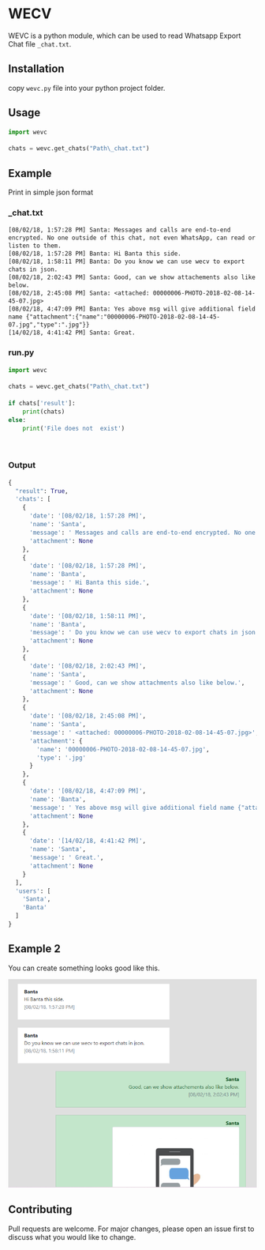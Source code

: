 # WECV

WEVC is a python module, which can be used to read Whatsapp Export Chat file `_chat.txt`.

## Installation

copy `wevc.py` file into your python project folder.

## Usage

```python
import wevc

chats = wevc.get_chats("Path\_chat.txt")

```

## Example
Print in simple json format

### _chat.txt
```text
[08/02/18, 1:57:28 PM] Santa: ‎Messages and calls are end-to-end encrypted. No one outside of this chat, not even WhatsApp, can read or listen to them.
[08/02/18, 1:57:28 PM] Banta: Hi Banta this side.
[08/02/18, 1:58:11 PM] Banta: Do you know we can use wecv to export chats in json.
[08/02/18, 2:02:43 PM] Santa: Good, can we show attachements also like below.
‎[08/02/18, 2:45:08 PM] Santa: ‎<attached: 00000006-PHOTO-2018-02-08-14-45-07.jpg>
[08/02/18, 4:47:09 PM] Banta: Yes above msg will give additional field name {"attachment":{"name":"00000006-PHOTO-2018-02-08-14-45-07.jpg","type":".jpg"}}
[14/02/18, 4:41:42 PM] Santa: Great.

```

### run.py
```python
import wevc

chats = wevc.get_chats("Path\_chat.txt")

if chats['result']:
    print(chats)
else:
    print('File does not  exist')

    
```

### Output
```python
{
  "result": True,
  'chats': [
    {
      'date': '[08/02/18, 1:57:28 PM]',
      'name': 'Santa',
      'message': ' Messages and calls are end-to-end encrypted. No one outside of this chat, not even WhatsApp, can read or listen to them.',
      'attachment': None
    },
    {
      'date': '[08/02/18, 1:57:28 PM]',
      'name': 'Banta',
      'message': ' Hi Banta this side.',
      'attachment': None
    },
    {
      'date': '[08/02/18, 1:58:11 PM]',
      'name': 'Banta',
      'message': ' Do you know we can use wecv to export chats in json.',
      'attachment': None
    },
    {
      'date': '[08/02/18, 2:02:43 PM]',
      'name': 'Santa',
      'message': ' Good, can we show attachments also like below.',
      'attachment': None
    },
    {
      'date': '[08/02/18, 2:45:08 PM]',
      'name': 'Santa',
      'message': ' <attached: 00000006-PHOTO-2018-02-08-14-45-07.jpg>',
      'attachment': {
        'name': '00000006-PHOTO-2018-02-08-14-45-07.jpg',
        'type': '.jpg'
      }
    },
    {
      'date': '[08/02/18, 4:47:09 PM]',
      'name': 'Banta',
      'message': ' Yes above msg will give additional field name {"attachment":{"name":"00000006-PHOTO-2018-02-08-14-45-07.jpg","type":".jpg"}}',
      'attachment': None
    },
    {
      'date': '[14/02/18, 4:41:42 PM]',
      'name': 'Santa',
      'message': ' Great.',
      'attachment': None
    }
  ],
  'users': [
    'Santa',
    'Banta'
  ]
}
```

## Example 2
You can create something looks good like this.

![Example](https://github.com/growupanand/WECV/raw/master/Example.PNG)


## Contributing
Pull requests are welcome. For major changes, please open an issue first to discuss what you would like to change.
